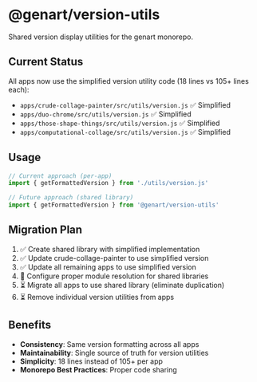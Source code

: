 # @genart/version-utils

Shared version display utilities for the genart monorepo.

## Current Status

All apps now use the simplified version utility code (18 lines vs 105+ lines each):
- `apps/crude-collage-painter/src/utils/version.js` ✅ Simplified 
- `apps/duo-chrome/src/utils/version.js` ✅ Simplified
- `apps/those-shape-things/src/utils/version.js` ✅ Simplified
- `apps/computational-collage/src/utils/version.js` ✅ Simplified

## Usage

```javascript
// Current approach (per-app)
import { getFormattedVersion } from './utils/version.js'

// Future approach (shared library)
import { getFormattedVersion } from '@genart/version-utils'
```

## Migration Plan

1. ✅ Create shared library with simplified implementation
2. ✅ Update crude-collage-painter to use simplified version
3. ✅ Update all remaining apps to use simplified version
4. 🔄 Configure proper module resolution for shared libraries
5. ⏳ Migrate all apps to use shared library (eliminate duplication)
6. ⏳ Remove individual version utilities from apps

## Benefits

- **Consistency**: Same version formatting across all apps
- **Maintainability**: Single source of truth for version utilities  
- **Simplicity**: 18 lines instead of 105+ per app
- **Monorepo Best Practices**: Proper code sharing